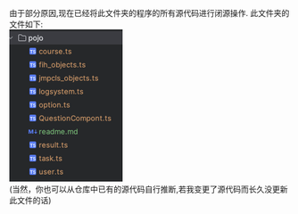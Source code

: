 由于部分原因,现在已经将此文件夹的程序的所有源代码进行闭源操作.
此文件夹的文件如下:<br>
<img src="../../readme_img/pojo.png">
<br>(当然，你也可以从仓库中已有的源代码自行推断,若我变更了源代码而长久没更新此文件的话)